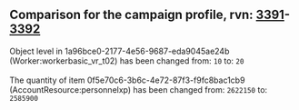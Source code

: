 ## Comparison for the campaign profile, rvn: [3391](https://github.com/PRO100KatYT/FortniteProfileRevisions/tree/main/profiles/campaign/3391%20campaign.json)-[3392](https://github.com/PRO100KatYT/FortniteProfileRevisions/tree/main/profiles/campaign/3392%20campaign.json)

Object level in 1a96bce0-2177-4e56-9687-eda9045ae24b (Worker:workerbasic_vr_t02) has been changed from: `10` to: `20`
<br><br>
The quantity of item 0f5e70c6-3b6c-4e72-87f3-f9fc8bac1cb9 (AccountResource:personnelxp) has been changed from: `2622150` to: `2585900`
<br><br>
